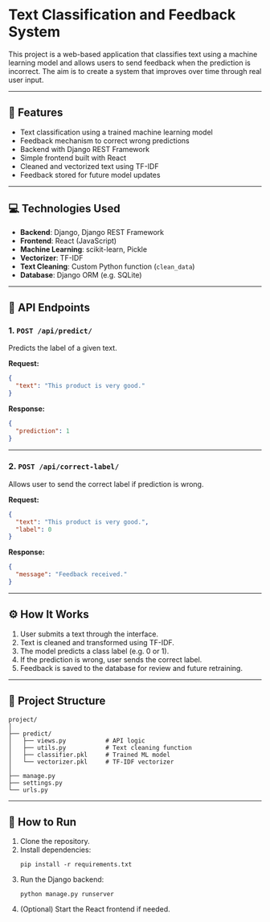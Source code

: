 # Text Classification and Feedback System

This project is a web-based application that classifies text using a machine learning model and allows users to send feedback when the prediction is incorrect. The aim is to create a system that improves over time through real user input.

---

## 🔧 Features

- Text classification using a trained machine learning model
- Feedback mechanism to correct wrong predictions
- Backend with Django REST Framework
- Simple frontend built with React
- Cleaned and vectorized text using TF-IDF
- Feedback stored for future model updates

---

## 💻 Technologies Used

- **Backend**: Django, Django REST Framework
- **Frontend**: React (JavaScript)
- **Machine Learning**: scikit-learn, Pickle
- **Vectorizer**: TF-IDF
- **Text Cleaning**: Custom Python function (`clean_data`)
- **Database**: Django ORM (e.g. SQLite)

---

## 📡 API Endpoints

### 1. `POST /api/predict/`

Predicts the label of a given text.

**Request:**
```json
{
  "text": "This product is very good."
}
```

**Response:**
```json
{
  "prediction": 1
}
```

---

### 2. `POST /api/correct-label/`

Allows user to send the correct label if prediction is wrong.

**Request:**
```json
{
  "text": "This product is very good.",
  "label": 0
}
```

**Response:**
```json
{
  "message": "Feedback received."
}
```

---

## ⚙️ How It Works

1. User submits a text through the interface.
2. Text is cleaned and transformed using TF-IDF.
3. The model predicts a class label (e.g. 0 or 1).
4. If the prediction is wrong, user sends the correct label.
5. Feedback is saved to the database for review and future retraining.

---

## 📁 Project Structure

```
project/
│
├── predict/
│   ├── views.py           # API logic
│   ├── utils.py           # Text cleaning function
│   ├── classifier.pkl     # Trained ML model
│   └── vectorizer.pkl     # TF-IDF vectorizer
│
├── manage.py
├── settings.py
└── urls.py
```

---

## 🚀 How to Run

1. Clone the repository.
2. Install dependencies:
   ```
   pip install -r requirements.txt
   ```
3. Run the Django backend:
   ```
   python manage.py runserver
   ```
4. (Optional) Start the React frontend if needed.




